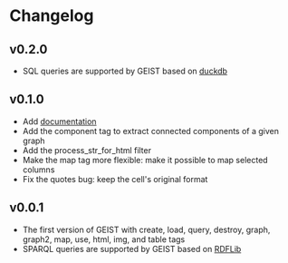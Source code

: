 # Changelog

## v0.2.0

- SQL queries are supported by GEIST based on [duckdb](https://duckdb.org)

## v0.1.0

- Add [documentation](https://cirss.github.io/geist-p)
- Add the component tag to extract connected components of a given graph
- Add the process_str_for_html filter
- Make the map tag more flexible: make it possible to map selected columns
- Fix the quotes bug: keep the cell's original format

## v0.0.1

- The first version of GEIST with create, load, query, destroy, graph, graph2, map, use, html, img, and table tags
- SPARQL queries are supported by GEIST based on [RDFLib](https://github.com/RDFLib/rdflib)

